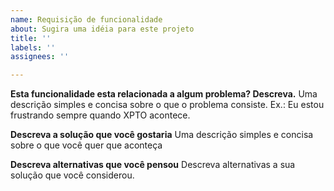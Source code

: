 ```yaml
---
name: Requisição de funcionalidade
about: Sugira uma idéia para este projeto
title: ''
labels: ''
assignees: ''

---
```


**Esta funcionalidade esta relacionada a algum problema? Descreva.**
Uma descrição simples e concisa sobre o que o problema consiste. Ex.: Eu estou frustrando sempre quando XPTO acontece.

**Descreva a solução que você gostaria**
Uma descrição simples e concisa sobre o que você quer que aconteça

**Descreva alternativas que você pensou**
Descreva alternativas a sua solução que você considerou.
